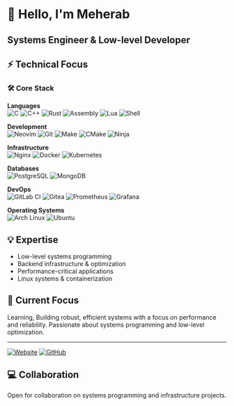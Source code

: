 # 👋 Hello, I'm Meherab

## Systems Engineer & Low-level Developer

## ⚡ Technical Focus

### 🛠️ Core Stack

**Languages**  
![C](https://img.shields.io/badge/C-00599C?style=for-the-badge&logo=c&logoColor=white)
![C++](https://img.shields.io/badge/C++-00599C?style=for-the-badge&logo=c%2B%2B&logoColor=white)
![Rust](https://img.shields.io/badge/Rust-000000?style=for-the-badge&logo=rust&logoColor=white)
![Assembly](https://img.shields.io/badge/Assembly-525252?style=for-the-badge&logo=assembly&logoColor=white)
![Lua](https://img.shields.io/badge/Lua-2C2D72?style=for-the-badge&logo=lua&logoColor=white)
![Shell](https://img.shields.io/badge/Shell-121011?style=for-the-badge&logo=gnu-bash&logoColor=white)

**Development**  
![Neovim](https://img.shields.io/badge/Neovim-57A143?style=for-the-badge&logo=neovim&logoColor=white)
![Git](https://img.shields.io/badge/Git-F05032?style=for-the-badge&logo=git&logoColor=white)
![Make](https://img.shields.io/badge/Make-A42E2B?style=for-the-badge&logo=gnu&logoColor=white)
![CMake](https://img.shields.io/badge/CMake-064F8C?style=for-the-badge&logo=cmake&logoColor=white)
![Ninja](https://img.shields.io/badge/Ninja-6428B4?style=for-the-badge&logo=ninja&logoColor=white)

**Infrastructure**  
![Nginx](https://img.shields.io/badge/Nginx-009639?style=for-the-badge&logo=nginx&logoColor=white)
![Docker](https://img.shields.io/badge/Docker-2496ED?style=for-the-badge&logo=docker&logoColor=white)
![Kubernetes](https://img.shields.io/badge/Kubernetes-326CE5?style=for-the-badge&logo=kubernetes&logoColor=white)

**Databases**  
![PostgreSQL](https://img.shields.io/badge/PostgreSQL-316192?style=for-the-badge&logo=postgresql&logoColor=white)
![MongoDB](https://img.shields.io/badge/MongoDB-47A248?style=for-the-badge&logo=mongodb&logoColor=white)

**DevOps**  
![GitLab CI](https://img.shields.io/badge/GitLab%20CI-FC6D26?style=for-the-badge&logo=gitlab&logoColor=white)
![Gitea](https://img.shields.io/badge/Gitea-609926?style=for-the-badge&logo=gitea&logoColor=white)
![Prometheus](https://img.shields.io/badge/Prometheus-E6522C?style=for-the-badge&logo=prometheus&logoColor=white)
![Grafana](https://img.shields.io/badge/Grafana-F46800?style=for-the-badge&logo=grafana&logoColor=white)

**Operating Systems**  
![Arch Linux](https://img.shields.io/badge/Arch_Linux-1793D1?style=for-the-badge&logo=arch-linux&logoColor=white)
![Ubuntu](https://img.shields.io/badge/Ubuntu-E95420?style=for-the-badge&logo=ubuntu&logoColor=white)

## 💡 Expertise

- Low-level systems programming
- Backend infrastructure & optimization
- Performance-critical applications
- Linux systems & containerization

## 🚀 Current Focus

Learning, Building robust, efficient systems with a focus on performance and reliability. Passionate about systems programming and low-level optimization.

---

[![Website](https://img.shields.io/badge/Website-000000?style=for-the-badge&logo=about.me&logoColor=white)](https://mistermeherab.com)
[![GitHub](https://img.shields.io/badge/GitHub-100000?style=for-the-badge&logo=github&logoColor=white)](https://github.com/MisterMeherab)

## 💻 Collaboration

Open for collaboration on systems programming and infrastructure projects.